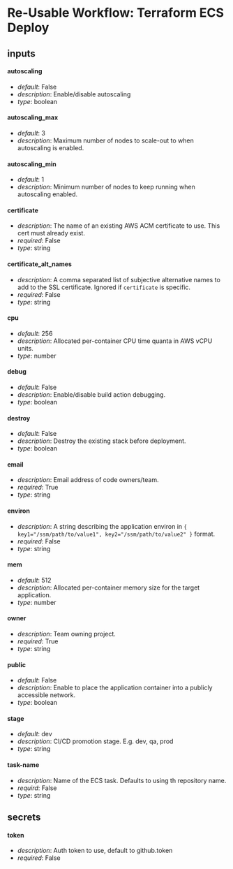# Re-Usable Workflow: Terraform ECS Deploy
## inputs
#### autoscaling
- *default*: False
- *description*: Enable/disable autoscaling
- *type*: boolean
#### autoscaling_max
- *default*: 3
- *description*: Maximum number of nodes to scale-out to when autoscaling is enabled.
#### autoscaling_min
- *default*: 1
- *description*: Minimum number of nodes to keep running when autoscaling enabled.
#### certificate
- *description*: The name of an existing AWS ACM certificate to use. This cert must already exist.
- *required*: False
- *type*: string
#### certificate_alt_names
- *description*: A comma separated list of subjective alternative names to add to the SSL certificate. Ignored if `certificate` is specific.
- *required*: False
- *type*: string
#### cpu
- *default*: 256
- *description*: Allocated per-container CPU time quanta in AWS vCPU units.
- *type*: number
#### debug
- *default*: False
- *description*: Enable/disable build action debugging.
- *type*: boolean
#### destroy
- *default*: False
- *description*: Destroy the existing stack before deployment.
- *type*: boolean
#### email
- *description*: Email address of code owners/team.
- *required*: True
- *type*: string
#### environ
- *description*: A string describing the application environ in `{ key1="/ssm/path/to/value1", key2="/ssm/path/to/value2" }` format.
- *required*: False
- *type*: string
#### mem
- *default*: 512
- *description*: Allocated per-container memory size for the target application.
- *type*: number
#### owner
- *description*: Team owning project.
- *required*: True
- *type*: string
#### public
- *default*: False
- *description*: Enable to place the application container into a publicly accessible network.
- *type*: boolean
#### stage
- *default*: dev
- *description*: CI/CD promotion stage. E.g. dev, qa, prod
- *type*: string
#### task-name
- *description*: Name of the ECS task. Defaults to using th repository name.
- *requird*: False
- *type*: string
## secrets
#### token
- *description*: Auth token to use, default to github.token
- *required*: False